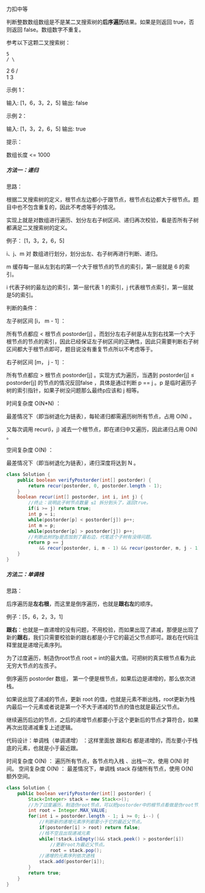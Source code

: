 力扣中等



判断整数数组数组是不是某二叉搜索树的**后序遍历**结果。如果是则返回 true，否则返回 false。数组数字不重复。

 

参考以下这颗二叉搜索树：

 	5
	/ \

   2   6
  / \
 1   3



示例 1：

输入: \[1，6，3，2，5]
输出: false

示例 2：

输入: \[1，3，2，6，5]
输出: true




提示：

数组长度 <= 1000





##### 方法一：递归

思路：

根据二叉搜索树的定义，根节点左边都小于跟节点，根节点右边都大于根节点。题目中也不包含重复的，因此不考虑等于的情况。

实现上就是对数组进行遍历、划分左右子树区间、递归再次校验，看是否所有子树都满足二叉搜索树的定义。



例子： \[1，3，2，6，5]

i、j、m 对 数组进行划分，划分出左、右子树再进行判断、递归。

m 缓存每一层从左到右的第一个大于根节点的节点的索引，第一层就是 6 的索引。

i 代表子树的最左边的索引，第一层代表 1 的索引，j 代表根节点索引，第一层就是5的索引。



判断的条件：

左子树区间 \[i， m - 1] ：

所有节点都应 < 根节点 postorder\[j]  。而划分左右子树是从左到右找第一个大于根节点的节点的索引，因此已经保证左子树区间的正确性，因此只需要判断右子树区间都大于根节点即可，题目说没有重复节点所以不考虑等于。

右子树区间 \[m， j - 1] ：

所有节点都应 > 根节点 postorder\[j]  。实现方式为遍历，当遇到 postorder\[j] ≤ postorder\[j] 的节点的情况反回false ，具体是通过判断 p == j 。p 是临时遍历子树的索引指针，如果子树没问题那么最终p应该和 j 相等。

 

时间复杂度 O(N*N) ： 

最差情况下（即当树退化为链表），每轮递归都需遍历树所有节点，占用 O(N) 。

又每次调用 recur(i，j) 减去一个根节点，即在递归中又遍历，因此递归占用 O(N) 。

空间复杂度 O(N) ： 

最差情况下（即当树退化为链表），递归深度将达到 N 。

````java
class Solution {
    public boolean verifyPostorder(int[] postorder) {
        return recur(postorder, 0, postorder.length - 1);
    }
    boolean recur(int[] postorder, int i, int j) {
        //终止：说明此子树节点数量 ≤1 拆分到头了，返回true。
        if(i >= j) return true;
        int p = i;
        while(postorder[p] < postorder[j]) p++;
        int m = p;
        while(postorder[p] > postorder[j]) p++;
        //判断此树的p是否加到了最右边，代笔这个子树有没得问题。
        return p == j 
            && recur(postorder, i, m - 1) && recur(postorder, m, j - 1);
    }
}
````

##### 方法二：单调栈

思路：

后序遍历是**左右根**，而这里是倒序遍历，也就是**跟右左**的顺序。

例子：[5，6，2，3，1]		

**跟右**：也就是一直递增的没有问题，不用校验，而如果出现了递减，那便是出现了新的**跟右**，我们只需要校验新的跟右都是小于它的最近父节点即可。跟右在代码注释里就是递增元素序列。



为了过度遍历，制造伪root节点 root = int的最大值。可把树的真实根节点看为此无穷大节点的左孩子。

倒序遍历 postorder 数组， 第一个便是根节点，如果后边是递增的，那么依次进栈。

如果说出现了递减的节点，更新 root 的值，也就是元素不断出栈，root更新为栈内最后一个元素或者说是第一个不大于递减的节点的值也就是最近父节点。

继续遍历后边的节点，之后的递增节点都要小于这个更新后的节点才算符合，如果再次出现递减重复上述逻辑。



代码设计：单调栈（单调递增） ：这样里面放 跟和右  都是递增的，而左要小于栈底的元素，也就是小于最近跟。

时间复杂度 O(N) ： 遍历所有节点，各节点均入栈 、出栈一次，使用 O(N) 时间。
空间复杂度 O(N) ： 最差情况下，单调栈 stack 存储所有节点，使用 O(N)额外空间。

````java
class Solution {
    public boolean verifyPostorder(int[] postorder) {
        Stack<Integer> stack = new Stack<>();
        //为了过度遍历，制造伪root节点，可以把postorder中的根节点看做是伪root节点的左孩子。
        int root = Integer.MAX_VALUE;
        for(int i = postorder.length - 1; i >= 0; i--) {
            //判断新的递增元素序列都要小于它的最近父节点。
            if(postorder[i] > root) return false;
            //栈不空且出现递减元素
            while(!stack.isEmpty()&& stack.peek() > postorder[i])
                //更新root为最近父节点。
            	root = stack.pop();
            //递增的元素序列依次进栈
            stack.add(postorder[i]);
        }
        return true;
    }
}
````


